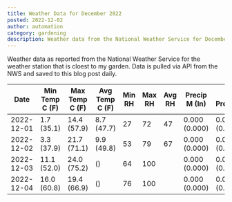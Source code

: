 ```yaml
---
title: Weather Data for December 2022
posted: 2022-12-02
author: automation
category: gardening
description: Weather data from the National Weather Service for December 2022
---
```


Weather data as reported from the National Weather Service for the weather station 
that is cloest to my garden. Data is pulled via API from the NWS and saved to this 
blog post daily.

|Date|Min Temp C (F)|Max Temp C (F)|Avg Temp C (F)|Min RH|Max RH|Avg RH|Precip M (In)|Avg Precip/Hr|
|---|---|---|---|---|---|---|---|---|
|2022-12-01|1.7 (35.1)|14.4 (57.9)|8.7 (47.7)|27|72|47|0.000 (0.000)|0.000 (0.000)|
|2022-12-02|3.3 (37.9)|21.7 (71.1)|9.9 (49.8)|53|79|67|0.000 (0.000)|0.000 (0.000)|
|2022-12-03|11.1 (52.0)|24.0 (75.2)| ()|64|100||0.000 (0.000)|0.000 (0.000)|
|2022-12-04|16.0 (60.8)|19.4 (66.9)| ()|76|100||0.000 (0.000)|0.000 (0.000)|
